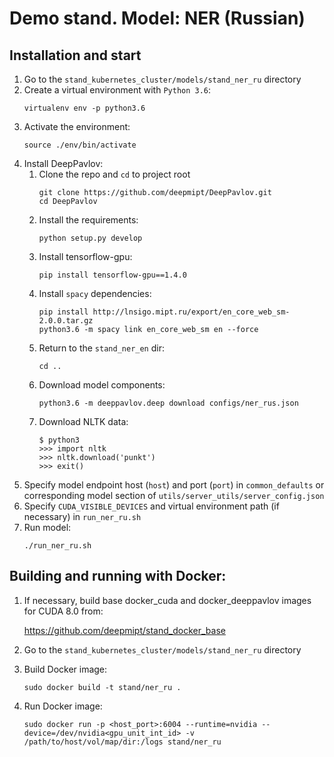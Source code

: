 # Demo stand. Model: NER (Russian)

## Installation and start
1. Go to the `stand_kubernetes_cluster/models/stand_ner_ru` directory
2. Create a virtual environment with `Python 3.6`:
    ```
    virtualenv env -p python3.6
    ```
3. Activate the environment:
    ```
    source ./env/bin/activate
    ```
4. Install DeepPavlov:
    1. Clone the repo and `cd` to project root
        ```
        git clone https://github.com/deepmipt/DeepPavlov.git
        cd DeepPavlov
        ```
    2. Install the requirements:
        ```
        python setup.py develop
        ```
    3. Install tensorflow-gpu:
        ```
        pip install tensorflow-gpu==1.4.0
        ```
    4. Install `spacy` dependencies:
        ```
        pip install http://lnsigo.mipt.ru/export/en_core_web_sm-2.0.0.tar.gz
        python3.6 -m spacy link en_core_web_sm en --force
        ```
    5. Return to the `stand_ner_en` dir:
        ```
        cd ..
        ```
    6. Download model components:
        ```
        python3.6 -m deeppavlov.deep download configs/ner_rus.json
        ```
    7. Download NLTK data:
        ```
        $ python3
        >>> import nltk
        >>> nltk.download('punkt')
        >>> exit()
        ```
5. Specify model endpoint host (`host`) and port (`port`) in `common_defaults` or corresponding model section of `utils/server_utils/server_config.json`
6. Specify `CUDA_VISIBLE_DEVICES` and virtual environment path (if necessary) in `run_ner_ru.sh`
7. Run model:
    ```
    ./run_ner_ru.sh
    ```

## Building and running with Docker:
1. If necessary, build base docker_cuda and docker_deeppavlov images for CUDA 8.0 from:

   https://github.com/deepmipt/stand_docker_base
  
2. Go to the `stand_kubernetes_cluster/models/stand_ner_ru` directory

3. Build Docker image:
   ```
   sudo docker build -t stand/ner_ru .
   ```
4. Run Docker image:
   ```
   sudo docker run -p <host_port>:6004 --runtime=nvidia --device=/dev/nvidia<gpu_unit_int_id> -v /path/to/host/vol/map/dir:/logs stand/ner_ru
   ```